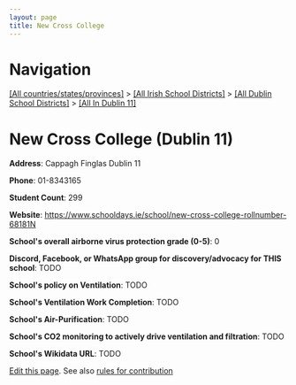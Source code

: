 ```yaml
---
layout: page
title: New Cross College
---
```

# Navigation

[[All countries/states/provinces]](../../../..) > [[All Irish School Districts]](../../..) > [[All Dublin School Districts]](../..) > [[All In Dublin 11]](..)

# New Cross College (Dublin 11)

**Address**: Cappagh Finglas Dublin 11

**Phone**: 01-8343165

**Student Count**: 299

**Website**: <https://www.schooldays.ie/school/new-cross-college-rollnumber-68181N>

**School's overall airborne virus protection grade (0-5)**: 0

**Discord, Facebook, or WhatsApp group for discovery/advocacy for THIS school**: TODO

**School's policy on Ventilation**: TODO

**School's Ventilation Work Completion**: TODO

**School's Air-Purification**: TODO

**School's CO2 monitoring to actively drive ventilation and filtration**: TODO

**School's Wikidata URL**: TODO


[Edit this page](https://github.com/ventilate-schools/Ireland/edit/main/./Dublin_11/New_Cross_College.md). See also [rules for contribution](../../../contribution-rules/)